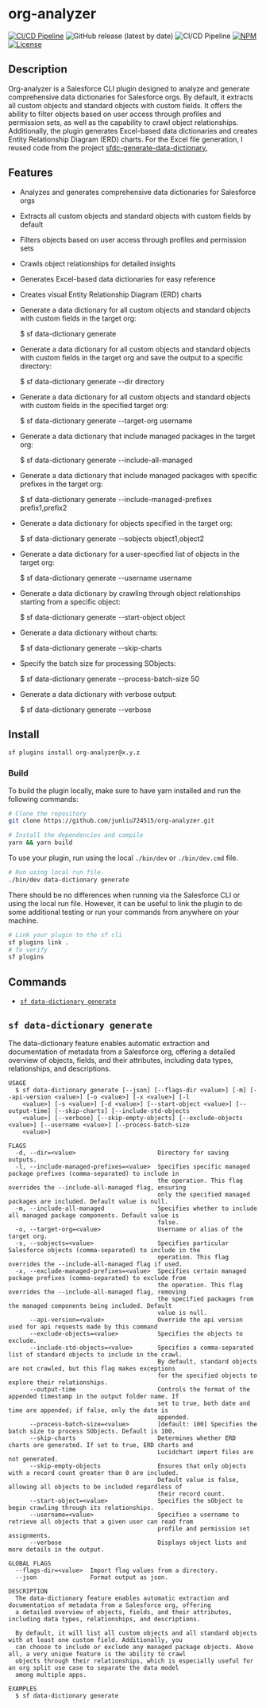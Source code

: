 # org-analyzer

[![CI/CD Pipeline](https://github.com/junliu724515/org-analyzer/actions/workflows/create-github-release.yml/badge.svg)](https://github.com/junliu724515/org-analyzer/actions/workflows/create-github-release.yml) ![GitHub release (latest by date)](https://img.shields.io/github/v/release/junliu724515/org-analyzer.svg?include_prereleases) ![CI/CD Pipeline](https://github.com/junliu724515/org-analyzer/actions/workflows/onRelease.yml/badge.svg) [![NPM](https://img.shields.io/npm/v/org-analyzer.svg?label=org-analyzer)](https://www.npmjs.com/package/org-analyzer) [![License](https://img.shields.io/badge/License-MIT-yellow.svg)](https://raw.githubusercontent.com/salesforcecli/org-analyzer/main/LICENSE.txt)

[//]: # '[![Downloads/week](https://img.shields.io/npm/dw/org-analyzer.svg)](https://npmjs.org/package/org-analyzer)'

## Description

Org-analyzer is a Salesforce CLI plugin designed to analyze and generate comprehensive data dictionaries for Salesforce orgs. By default, it extracts all custom objects and standard objects with custom fields. It offers the ability to filter objects based on user access through profiles and permission sets, as well as the capability to crawl object relationships. Additionally, the plugin generates Excel-based data dictionaries and creates Entity Relationship Diagram (ERD) charts. For the Excel file generation, I reused code from the project [sfdc-generate-data-dictionary](https://github.com/gavignon/sfdc-generate-data-dictionary),

## Features

- Analyzes and generates comprehensive data dictionaries for Salesforce orgs
- Extracts all custom objects and standard objects with custom fields by default
- Filters objects based on user access through profiles and permission sets
- Crawls object relationships for detailed insights
- Generates Excel-based data dictionaries for easy reference
- Creates visual Entity Relationship Diagram (ERD) charts

- Generate a data dictionary for all custom objects and standard objects with custom fields in the target org:

  $ sf data-dictionary generate

- Generate a data dictionary for all custom objects and standard objects with custom fields in the target org and save
  the output to a specific directory:

  $ sf data-dictionary generate --dir directory

- Generate a data dictionary for all custom objects and standard objects with custom fields in the specified target org:

  $ sf data-dictionary generate --target-org username

- Generate a data dictionary that include managed packages in the target org:

  $ sf data-dictionary generate --include-all-managed

- Generate a data dictionary that include managed packages with specific prefixes in the target org:

  $ sf data-dictionary generate --include-managed-prefixes prefix1,prefix2

- Generate a data dictionary for objects specified in the target org:

  $ sf data-dictionary generate --sobjects object1,object2

- Generate a data dictionary for a user-specified list of objects in the target org:

  $ sf data-dictionary generate --username username

- Generate a data dictionary by crawling through object relationships starting from a specific object:

  $ sf data-dictionary generate --start-object object

- Generate a data dictionary without charts:

  $ sf data-dictionary generate --skip-charts

- Specify the batch size for processing SObjects:

  $ sf data-dictionary generate --process-batch-size 50

- Generate a data dictionary with verbose output:

  $ sf data-dictionary generate --verbose

## Install

```bash
sf plugins install org-analyzer@x.y.z
```

### Build

To build the plugin locally, make sure to have yarn installed and run the following commands:

```bash
# Clone the repository
git clone https://github.com/junliu724515/org-analyzer.git

# Install the dependencies and compile
yarn && yarn build
```

To use your plugin, run using the local `./bin/dev` or `./bin/dev.cmd` file.

```bash
# Run using local run file.
./bin/dev data-dictionary generate
```

There should be no differences when running via the Salesforce CLI or using the local run file. However, it can be useful to link the plugin to do some additional testing or run your commands from anywhere on your machine.

```bash
# Link your plugin to the sf cli
sf plugins link .
# To verify
sf plugins
```

## Commands

<!-- commands -->
* [`sf data-dictionary generate`](#sf-data-dictionary-generate)

## `sf data-dictionary generate`

The data-dictionary feature enables automatic extraction and documentation of metadata from a Salesforce org, offering a detailed overview of objects, fields, and their attributes, including data types, relationships, and descriptions.

```
USAGE
  $ sf data-dictionary generate [--json] [--flags-dir <value>] [-m] [--api-version <value>] [-o <value>] [-x <value>] [-l
    <value>] [-s <value>] [-d <value>] [--start-object <value>] [--output-time] [--skip-charts] [--include-std-objects
    <value>] [--verbose] [--skip-empty-objects] [--exclude-objects <value>] [--username <value>] [--process-batch-size
    <value>]

FLAGS
  -d, --dir=<value>                       Directory for saving outputs.
  -l, --include-managed-prefixes=<value>  Specifies specific managed package prefixes (comma-separated) to include in
                                          the operation. This flag overrides the --include-all-managed flag, ensuring
                                          only the specified managed packages are included. Default value is null.
  -m, --include-all-managed               Specifies whether to include all managed package components. Default value is
                                          false.
  -o, --target-org=<value>                Username or alias of the target org.
  -s, --sobjects=<value>                  Specifies particular Salesforce objects (comma-separated) to include in the
                                          operation. This flag overrides the --include-all-managed flag if used.
  -x, --exclude-managed-prefixes=<value>  Specifies certain managed package prefixes (comma-separated) to exclude from
                                          the operation. This flag overrides the --include-all-managed flag, removing
                                          the specified packages from the managed components being included. Default
                                          value is null.
      --api-version=<value>               Override the api version used for api requests made by this command
      --exclude-objects=<value>           Specifies the objects to exclude.
      --include-std-objects=<value>       Specifies a comma-separated list of standard objects to include in the crawl.
                                          By default, standard objects are not crawled, but this flag makes exceptions
                                          for the specified objects to explore their relationships.
      --output-time                       Controls the format of the appended timestamp in the output folder name. If
                                          set to true, both date and time are appended; if false, only the date is
                                          appended.
      --process-batch-size=<value>        [default: 100] Specifies the batch size to process SObjects. Default is 100.
      --skip-charts                       Determines whether ERD charts are generated. If set to true, ERD charts and
                                          Lucidchart import files are not generated.
      --skip-empty-objects                Ensures that only objects with a record count greater than 0 are included.
                                          Default value is false, allowing all objects to be included regardless of
                                          their record count.
      --start-object=<value>              Specifies the sObject to begin crawling through its relationships.
      --username=<value>                  Specifies a username to retrieve all objects that a given user can read from
                                          profile and permission set assignments.
      --verbose                           Displays object lists and more details in the output.

GLOBAL FLAGS
  --flags-dir=<value>  Import flag values from a directory.
  --json               Format output as json.

DESCRIPTION
  The data-dictionary feature enables automatic extraction and documentation of metadata from a Salesforce org, offering
  a detailed overview of objects, fields, and their attributes, including data types, relationships, and descriptions.

  By default, it will list all custom objects and all standard objects with at least one custom field. Additionally, you
  can choose to include or exclude any managed package objects. Above all, a very unique feature is the ability to crawl
  objects through their relationships, which is especially useful for an org split use case to separate the data model
  among multiple apps.

EXAMPLES
  $ sf data-dictionary generate
```
<!-- commandsstop -->
